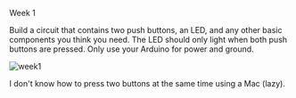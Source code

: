 Week 1

Build a circuit that contains two push buttons, an LED, and any other basic components you think you need. The LED should only light when both push buttons are pressed. Only use your Arduino for power and ground.

![week1](https://user-images.githubusercontent.com/85348120/120887654-c82bf600-c611-11eb-8f72-42d801b3a0e6.gif)


I don't know how to press two buttons at the same time using a Mac (lazy).
